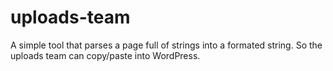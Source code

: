 # uploads-team
A simple tool that parses a page full of strings into a formated string. So the uploads team can copy/paste into WordPress.
